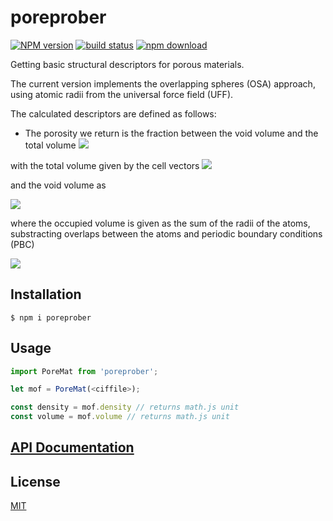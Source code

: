 # poreprober

[![NPM version][npm-image]][npm-url]
[![build status][ci-image]][ci-url]
[![npm download][download-image]][download-url]

Getting basic structural descriptors for porous materials.

The current version implements the overlapping spheres (OSA) approach, using atomic radii from the universal force field (UFF).

The calculated descriptors are defined as follows:

- The porosity we return is the fraction between the void volume and the total volume
  <img src="https://tex.cheminfo.org/?tex=%5CPhi_%5Cmathrm%7Bvoid%7D%20%3D%20%5Cfrac%7BV_%5Cmathrm%7Bvoid%7D%7D%7BV_%5Cmathrm%7Btotal%7D%7D%20%20%20"/>

with the total volume given by the cell vectors
<img src="https://tex.cheminfo.org/?tex=V_%5Cmathrm%7Btotal%7D%20%3D%20%5Cmathbf%7Ba%7D%5Ccdot%20%5Cleft(%5Cmathbf%7Bb%7D%20%5Ctimes%20%5Cmathbf%7Bc%7D%5Cright)"/>

and the void volume as 

<img src="https://tex.cheminfo.org/?tex=V_%5Cmathrm%7Bvoid%7D%20%3D%20V_%5Cmathrm%7Btotal%7D%20-%20V_%5Cmathrm%7Bocc%7D"/>

where the occupied volume is given as the sum of the radii of the atoms, substracting overlaps between the atoms and periodic boundary conditions (PBC)

<img src="https://tex.cheminfo.org/?tex=V_%5Cmathrm%7Bocc%7D%20%3D%20%5Csum_%7Bi%7D%5EN%20V_%5Cmathrm%7BUFF%2Ci%7D%20-%20%5Csum_%7Bi%2C%20j%3Ei%7D%5EN%20V_%7Bi%2Cj%2C%5Ctext%7BUFF%7D%2C%20%5Ctext%7Boverlap%7D%7D"/>


## Installation

`$ npm i poreprober`

## Usage

```js
import PoreMat from 'poreprober';

let mof = PoreMat(<ciffile>);

const density = mof.density // returns math.js unit
const volume = mof.volume // returns math.js unit
```

## [API Documentation](https://cheminfo.github.io/poreprober/)

## License

[MIT](./LICENSE)

[npm-image]: https://img.shields.io/npm/v/poreprober.svg
[npm-url]: https://www.npmjs.com/package/poreprober
[ci-image]: https://github.com/cheminfo/poreprober/workflows/Node.js%20CI/badge.svg?branch=master
[ci-url]: https://github.com/cheminfo/poreprober/actions?query=workflow%3A%22Node.js+CI%22
[download-image]: https://img.shields.io/npm/dm/poreprober.svg
[download-url]: https://www.npmjs.com/package/poreprober

